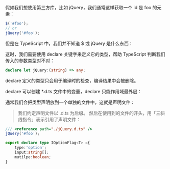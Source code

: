 假如我们想使用第三方库，比如 jQuery，我们通常这样获取一个 id 是 foo 的元素：
```ts
$('#foo');
// or
jQuery('#foo');
```
但是在 TypeScript 中，我们并不知道 $ 或 jQuery 是什么东西：

这时，我们需要使用 declare 关键字来定义它的类型，帮助 TypeScript 判断我们传入的参数类型对不对：
```ts
declare let jQuery:(string) => any;
```

declare 定义的类型只会用于编译时的检查，编译结果中会被删除。

declare 可以创建 *.d.ts 文件中的变量，declare 只能作用域最外层：

通常我们会把类型声明放到一个单独的文件中，这就是声明文件：
> 我们约定声明文件以 .d.ts 为后缀。
然后在使用到的文件的开头，用「三斜线指令」表示引用了声明文件：
```ts
/// <reference path="./jQuery.d.ts" />
jQuery('#foo');
```

```ts
export declare type IOptionFlag<T> ={
	type:'option';
	input:string[];
	mutilpe:boolean;
}
```
